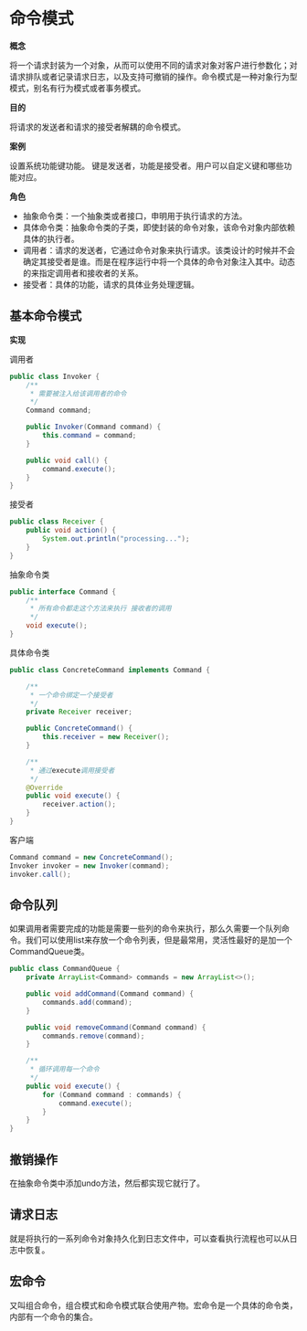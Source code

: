 # 命令模式

**概念**

将一个请求封装为一个对象，从而可以使用不同的请求对象对客户进行参数化；对请求排队或者记录请求日志，以及支持可撤销的操作。命令模式是一种对象行为型模式，别名有行为模式或者事务模式。

**目的**

将请求的发送者和请求的接受者解耦的命令模式。

**案例**

设置系统功能键功能。 键是发送者，功能是接受者。用户可以自定义键和哪些功能对应。

**角色**

- 抽象命令类：一个抽象类或者接口，申明用于执行请求的方法。
- 具体命令类：抽象命令类的子类，即使封装的命令对象，该命令对象内部依赖具体的执行者。
- 调用者：请求的发送者，它通过命令对象来执行请求。该类设计的时候并不会确定其接受者是谁。而是在程序运行中将一个具体的命令对象注入其中。动态的来指定调用者和接收者的关系。
- 接受者：具体的功能，请求的具体业务处理逻辑。

## 基本命令模式

**实现**

调用者

```java
public class Invoker {
    /**
     * 需要被注入给该调用者的命令
     */
    Command command;

    public Invoker(Command command) {
        this.command = command;
    }

    public void call() {
        command.execute();
    }
}
```

接受者

```java
public class Receiver {
    public void action() {
        System.out.println("processing...");
    }
}
```

抽象命令类

```java
public interface Command {
    /**
     * 所有命令都走这个方法来执行 接收者的调用
     */
    void execute();
}
```

具体命令类

```java
public class ConcreteCommand implements Command {

    /**
     * 一个命令绑定一个接受者
     */
    private Receiver receiver;

    public ConcreteCommand() {
        this.receiver = new Receiver();
    }

    /**
     * 通过execute调用接受者
     */
    @Override
    public void execute() {
        receiver.action();
    }
}
```

客户端

```java
Command command = new ConcreteCommand();
Invoker invoker = new Invoker(command);
invoker.call();
```

## 命令队列

如果调用者需要完成的功能是需要一些列的命令来执行，那么久需要一个队列命令。我们可以使用list来存放一个命令列表，但是最常用，灵活性最好的是加一个CommandQueue类。

```java
public class CommandQueue {
    private ArrayList<Command> commands = new ArrayList<>();

    public void addCommand(Command command) {
        commands.add(command);
    }

    public void removeCommand(Command command) {
        commands.remove(command);
    }

    /**
     * 循环调用每一个命令
     */
    public void execute() {
        for (Command command : commands) {
            command.execute();
        }
    }
}
```

## 撤销操作

在抽象命令类中添加undo方法，然后都实现它就行了。

## 请求日志

就是将执行的一系列命令对象持久化到日志文件中，可以查看执行流程也可以从日志中恢复。

## 宏命令

又叫组合命令，组合模式和命令模式联合使用产物。宏命令是一个具体的命令类，内部有一个命令的集合。

